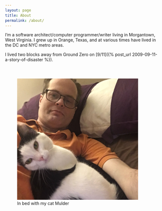 ```yaml
---
layout: page
title: About
permalink: /about/
---
```

I’m a software architect/computer programmer/writer living in Morgantown, West Virginia. I grew up in Orange, Texas, and at various times have lived in the DC and NYC metro areas.

I lived two blocks away from Ground Zero on [9/11]({% post_url 2009-09-11-a-story-of-disaster %}).

<figure style="padding-top: 40px;">
<img src="/images/withMulder.jpg" width="400" height="400" alt="Me with Mulder">
<figcaption>In bed with my cat Mulder</figcaption>
</figure>

